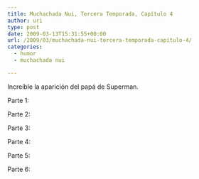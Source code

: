 ```yaml
---
title: Muchachada Nui, Tercera Temporada, Capítulo 4
author: uri
type: post
date: 2009-03-13T15:31:55+00:00
url: /2009/03/muchachada-nui-tercera-temporada-capitulo-4/
categories:
  - humor
  - muchachada nui

---
```

Increíble la aparición del papá de Superman.

Parte 1:  


Parte 2:  


Parte 3:  


Parte 4:  


Parte 5:  


Parte 6: